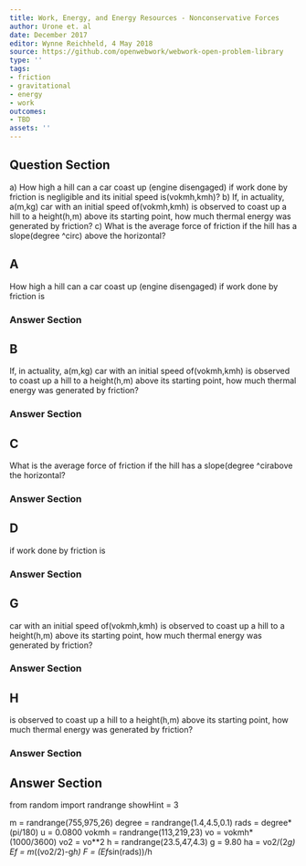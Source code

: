 ```yaml
---
title: Work, Energy, and Energy Resources - Nonconservative Forces
author: Urone et. al
date: December 2017
editor: Wynne Reichheld, 4 May 2018
source: https://github.com/openwebwork/webwork-open-problem-library
type: ''
tags:
- friction
- gravitational
- energy
- work
outcomes:
- TBD
assets: ''
---
```


## Question Section 

a) How high a hill can a car coast up (engine disengaged) if work done by friction is
negligible and its initial speed is(vokmh,kmh)? 
b) If, in actuality, a(m,kg) car with an initial speed of(vokmh,kmh) is observed to coast up a hill to a height(h,m) above its starting point, how much thermal energy was generated by friction? 
c) What is the average force of friction if the hill has a slope(degree ^circ) above the horizontal?
## A
How high a hill can a car coast up (engine disengaged) if work done by friction is
### Answer Section
## B
If, in actuality, a(m,kg) car with an initial speed of(vokmh,kmh) is observed to coast up a hill to a height(h,m) above its starting point, how much thermal energy was generated by friction? 
### Answer Section
## C
What is the average force of friction if the hill has a slope(degree ^cirabove the horizontal?
### Answer Section
## D
if work done by friction is
### Answer Section
## G
car with an initial speed of(vokmh,kmh) is observed to coast up a hill to a height(h,m) above its starting point, how much thermal energy was generated by friction? 
### Answer Section
## H
is observed to coast up a hill to a height(h,m) above its starting point, how much thermal energy was generated by friction? 
### Answer Section


## Answer Section

from random import randrange
showHint = 3

m = randrange(755,975,26)
degree = randrange(1.4,4.5,0.1)
rads = degree*(pi/180)
u = 0.0800
vokmh = randrange(113,219,23)
vo = vokmh*(1000/3600)
vo2 = vo**2
h = randrange(23.5,47,4.3)
g = 9.80
ha = vo2/(2*g)
Ef = m*((vo2/2)-g*h)
F = (Ef*sin(rads))/h